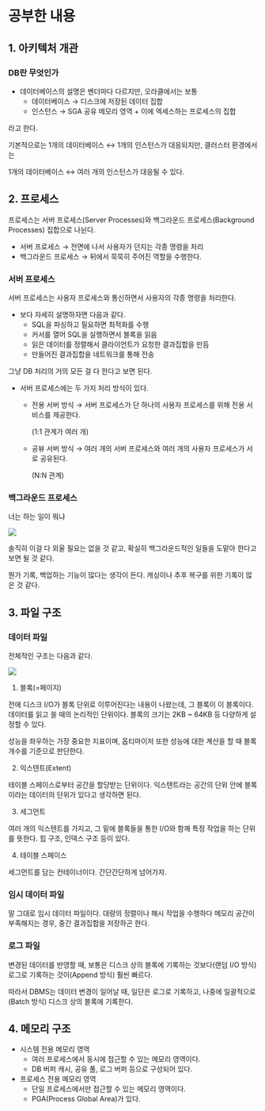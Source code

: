 # 공부한 내용

## 1. **아키텍처 개관**

### DB란 무엇인가

- 데이터베이스의 설명은 벤더마다 다르지만, 오라클에서는 보통
    - 데이터베이스 → 디스크에 저장된 데이터 집합
    - 인스턴스 → SGA 공유 메모리 영역 + 이에 엑세스하는 프로세스의 집합

라고 한다.

기본적으로는 1개의 데이터베이스 ↔ 1개의 인스턴스가 대응되지만, 클러스터 환경에서는

1개의 데이터베이스 ↔ 여러 개의 인스턴스가 대응될 수 있다.

## 2. 프로세스

프로세스는 서버 프로세스(Server Processes)와 백그라운드 프로세스(Background Processes) 집합으로 나뉜다.

- 서버 프로세스 → 전면에 나서 사용자가 던지는 각종 명령을 처리
- 백그라운드 프로세스 → 뒤에서 묵묵히 주어진 역할을 수행한다.

### 서버 프로세스

서버 프로세스는 사용자 프로세스와 통신하면서 사용자의 각종 명령을 처리한다.

- 보다 자세히 설명하자면 다음과 같다.
    - SQL을 파싱하고 필요하면 최적화를 수행
    - 커서를 열어 SQL을 실행하면서 블록을 읽음
    - 읽은 데이터를 정렬해서 클라이언트가 요청한 결과집합을 만듬
    - 만들어진 결과집합을 네트워크를 통해 전송

그냥 DB 처리의 거의 모든 걸 다 한다고 보면 된다.

- 서버 프로세스에는 두 가지 처리 방식이 있다.
    - 전용 서버 방식 → 서버 프로세스가 단 하나의 사용자 프로세스를 위해 전용 서비스를 제공한다.

      (1:1 관계가 여러 개)

    - 공뷰 서버 방식 → 여러 개의 서버 프로세스와 여러 개의 사용자 프로세스가 서로 공유된다.

      (N:N 관계)

### 백그라운드 프로세스

너는 하는 일이 뭐냐

![](https://prod-files-secure.s3.us-west-2.amazonaws.com/5486ac02-837a-4340-b853-a8cd7b03f65f/1f52bdfb-442c-4405-a855-d63fdbac66d4/%E1%84%89%E1%85%B3%E1%84%8F%E1%85%B3%E1%84%85%E1%85%B5%E1%86%AB%E1%84%89%E1%85%A3%E1%86%BA_2024-04-07_%E1%84%8B%E1%85%A9%E1%84%92%E1%85%AE_2.17.22.png)

솔직히 이걸 다 외울 필요는 없을 것 같고, 확실히 백그라운드적인 일들을 도맡아 한다고 보면 될 것 같다.

뭔가 기록, 백업하는 기능이 많다는 생각이 든다. 캐싱이나 추후 복구를 위한 기록이 많은 것 같다.

## 3. 파일 구조

### 데이터 파일

전체적인 구조는 다음과 같다.

![](https://dataonair.or.kr/publishing/img/knowledge/SQL_265.jpg)

1. 블록(=페이지)

전에 디스크 I/O가 블록 단위로 이루어진다는 내용이 나왔는데, 그 블록이 이 블록이다. 데이터를 읽고 쓸 때의 논리적인 단위이다. 블록의 크기는 2KB ~ 64KB 등 다양하게 설정할 수 있다.

성능을 좌우하는 가장 중요한 지표이며, 옵티마이저 또한 성능에 대한 계산을 할 때 블록 개수를 기준으로 판단한다.

2. 익스텐트(Extent)

테이블 스페이스로부터 공간을 할당받는 단위이다. 익스텐트라는 공간의 단위 안에 블록이라는 데이터의 단위가 있다고 생각하면 된다.

3. 세그먼트

여러 개의 익스텐트를 가지고, 그 밑에 블록들을 통한 I/O와 함께 특정 작업을 하는 단위를 뜻한다. 힙 구조, 인덱스 구조 등이 있다.

4. 테이블 스페이스

세그먼트를 담는 컨테이너이다. 간단간단하게 넘어가자.

### **임시 데이터 파일**

말 그대로 임시 데이터 파일이다. 대량의 정렬이나 해시 작업을 수행하다 메모리 공간이 부족해지는 경우, 중간 결과집합을 저장하곤 한다.

### 로그 파일

변경된 데이터를 반영할 때, 보통은 디스크 상의 블록에 기록하는 것보다(랜덤 I/O 방식) 로그로 기록하는 것이(Append 방식) 훨씬 빠르다.

따라서 DBMS는 데이터 변경이 일어날 때, 일단은 로그로 기록하고, 나중에 일괄적으로(Batch 방식) 디스크 상의 블록에 기록한다.

## 4. 메모리 구조

- 시스템 전용 메모리 영역
    - 여러 프로세스에서 동시에 접근할 수 있는 메모리 영역이다.
    - DB 버퍼 캐시, 공유 풀, 로그 버퍼 등으로 구성되어 있다.
- 프로세스 전용 메모리 영역
    - 단일 프로세스에서만 접근할 수 있는 메모리 영역이다.
    - PGA(Process Global Area)가 있다.